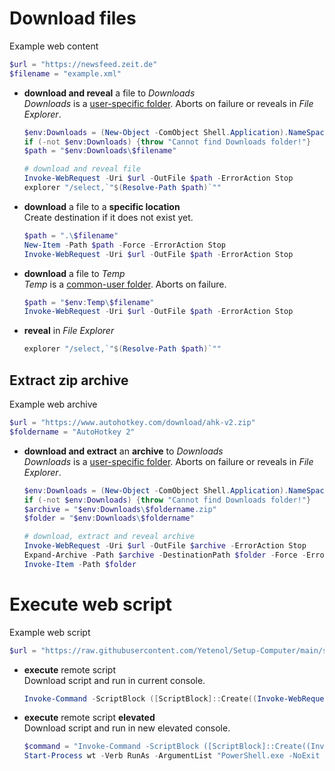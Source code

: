 # Download files

Example web content
```powershell
$url = "https://newsfeed.zeit.de"
$filename = "example.xml"
```

- **download and reveal** a file to _Downloads_  
    _Downloads_ is a [user-specific folder](../../windows/Retrieve%20and%20modify%20user%20folders.md). 
    Aborts on failure or reveals in _File Explorer_.
    ```powershell
    $env:Downloads = (New-Object -ComObject Shell.Application).NameSpace('shell:::{374DE290-123F-4565-9164-39C4925E467B}').Self.Path
    if (-not $env:Downloads) {throw "Cannot find Downloads folder!"}
    $path = "$env:Downloads\$filename"
    
    # download and reveal file
    Invoke-WebRequest -Uri $url -OutFile $path -ErrorAction Stop
    explorer "/select,`"$(Resolve-Path $path)`""
    ```

- **download** a file to a **specific location**  
    Create destination if it does not exist yet.
    ```powershell
    $path = ".\$filename"
    New-Item -Path $path -Force -ErrorAction Stop
    Invoke-WebRequest -Uri $url -OutFile $path -ErrorAction Stop
    ```

- **download** a file to _Temp_  
    _Temp_ is a [common-user folder](../../windows/Retrieve%20and%20modify%20user%20folders.md). 
    Aborts on failure.
    ```powershell
    $path = "$env:Temp\$filename"
    Invoke-WebRequest -Uri $url -OutFile $path -ErrorAction Stop
    ```
- **reveal** in _File Explorer_
    ```powershell
    explorer "/select,`"$(Resolve-Path $path)`""
    ```


## Extract zip archive

Example web archive
```powershell
$url = "https://www.autohotkey.com/download/ahk-v2.zip"
$foldername = "AutoHotkey 2"
```

- **download and extract** an **archive** to _Downloads_  
    _Downloads_ is a [user-specific folder](../../windows/Retrieve%20and%20modify%20user%20folders.md). 
    Aborts on failure or reveals in _File Explorer_.
    ```powershell
    $env:Downloads = (New-Object -ComObject Shell.Application).NameSpace('shell:::{374DE290-123F-4565-9164-39C4925E467B}').Self.Path
    if (-not $env:Downloads) {throw "Cannot find Downloads folder!"}
    $archive = "$env:Downloads\$foldername.zip"
    $folder = "$env:Downloads\$foldername"

    # download, extract and reveal archive
    Invoke-WebRequest -Uri $url -OutFile $archive -ErrorAction Stop
    Expand-Archive -Path $archive -DestinationPath $folder -Force -ErrorAction Stop
    Invoke-Item -Path $folder
    ```

# Execute web script

Example web script
```powershell
$url = "https://raw.githubusercontent.com/Yetenol/Setup-Computer/main/script/test.ps1.bat"
```

- **execute** remote script  
    Download script and run in current console.
    ```powershell
    Invoke-Command -ScriptBlock ([ScriptBlock]::Create((Invoke-WebRequest -Uri $url)))
    ```

- **execute** remote script **elevated**  
    Download script and run in new elevated console.
    ```powershell
    $command = "Invoke-Command -ScriptBlock ([ScriptBlock]::Create((Invoke-WebRequest -Uri $url)))"
    Start-Process wt -Verb RunAs -ArgumentList "PowerShell.exe -NoExit -Command $command"
    ```